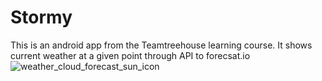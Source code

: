 # Stormy
This is an android app from the Teamtreehouse learning course. 
It shows current weather at a given point through API to forecsat.io
![weather_cloud_forecast_sun_icon](https://user-images.githubusercontent.com/101042799/166741630-8dbf02bb-52b5-4d53-8c03-1ab2651ae4f2.png)
